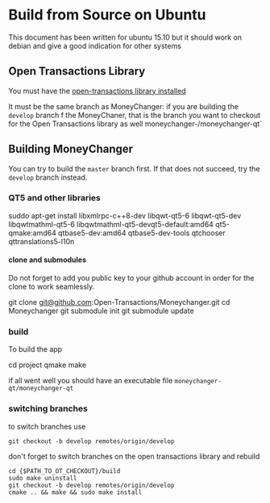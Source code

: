 # Build from Source on Ubuntu

This document has been written for ubuntu 15.10 but it should work on debian and give a good indication for other systems

## Open Transactions Library

You must have the [open-transactions library installed](https://github.com/Open-Transactions/opentxs-notary/blob/develop/docs/INSTALL-Debian_Ubuntu.txt)

It must be the same branch as MoneyChanger: if you are building the `develop` branch f the MoneyChaner, that is the branch you want to checkout for the Open Transactions library as well
moneychanger-/moneychanger-qt` 
## Building MoneyChanger

You can try to build the `master` branch first. If that does not succeed, try the `develop` branch instead.

### QT5 and other libraries
 
  suddo apt-get install libxmlrpc-c++8-dev libqwt-qt5-6 libqwt-qt5-dev libqwtmathml-qt5-6 libqwtmathml-qt5-devqt5-default:amd64 qt5-qmake:amd64 qtbase5-dev:amd64 qtbase5-dev-tools qtchooser qttranslations5-l10n

#### clone and submodules

Do not forget to add you public key to your github account in order for the clone to work seamlessly.

  git clone git@github.com:Open-Transactions/Moneychanger.git 
  cd Moneychanger
  git submodule init
  git submodule update
  
### build

To build the app 

  cd project
  qmake
  make
  
if all went well you should have an executable file `moneychanger-qt/moneychanger-qt` 

### switching branches 

to switch branches use

    git checkout -b develop remotes/origin/develop
  
don't forget to switch branches on the open transactions library and rebuild

    cd {$PATH_TO_OT_CHECKOUT}/build
    sudo make uninstall
    git checkout -b develop remotes/origin/develop
    cmake .. && make && sudo make install
    
    
